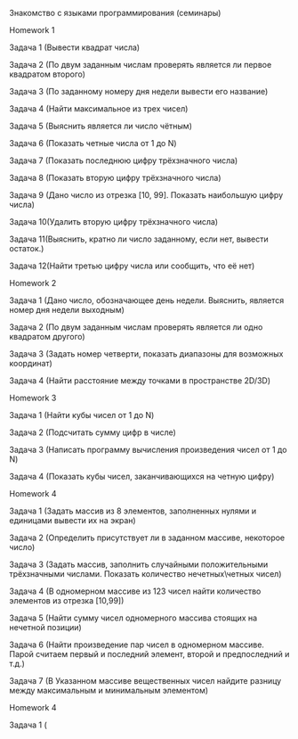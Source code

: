 Знакомство с языками программирования (семинары) 

Homework 1 

Задача 1 (Вывести квадрат числа)

Задача 2 (По двум заданным числам проверять является ли первое квадратом второго)

Задача 3 (По заданному номеру дня недели вывести его название)

Задача 4 (Найти максимальное из трех чисел)

Задача 5 (Выяснить является ли число чётным)

Задача 6 (Показать четные числа от 1 до N)

Задача 7 (Показать последнюю цифру трёхзначного числа)

Задача 8 (Показать вторую цифру трёхзначного числа)

Задача 9 (Дано число из отрезка [10, 99]. Показать наибольшую цифру числа)

Задача 10(Удалить вторую цифру трёхзначного числа)

Задача 11(Выяснить, кратно ли число заданному, если нет, вывести остаток.)

Задача 12(Найти третью цифру числа или сообщить, что её нет)

Homework 2

Задача 1 (Дано число, обозначающее день недели. Выяснить, является номер дня недели выходным)

Задача 2 (По двум заданным числам проверять является ли одно квадратом другого)

Задача 3 (Задать номер четверти, показать диапазоны для возможных координат)

Задача 4 (Найти расстояние между точками в пространстве 2D/3D)

Homework 3 

Задача 1 (Найти кубы чисел от 1 до N)

Задача 2 (Подсчитать сумму цифр в числе)

Задача 3 (Написать программу вычисления произведения чисел от 1 до N)

Задача 4 (Показать кубы чисел, заканчивающихся на четную цифру)

Homework 4

Задача 1 (Задать массив из 8 элементов, заполненных нулями и единицами вывести их на экран)

Задача 2 (Определить присутствует ли в заданном массиве, некоторое число)

Задача 3 (Задать массив, заполнить случайными положительными трёхзначными числами. Показать количество нечетных\четных чисел)

Задача 4 (В одномерном массиве из 123 чисел найти количество элементов из отрезка [10,99])

Задача 5 (Найти сумму чисел одномерного массива стоящих на нечетной позиции)

Задача 6 (Найти произведение пар чисел в одномерном массиве. Парой считаем первый и последний элемент, второй и предпоследний и т.д.)

Задача 7 (В Указанном массиве вещественных чисел найдите разницу между максимальным и минимальным элементом)

Homework 4

Задача 1 (


